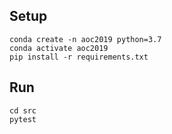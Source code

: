 ## Setup

	conda create -n aoc2019 python=3.7
	conda activate aoc2019
	pip install -r requirements.txt
## Run

	cd src
	pytest
